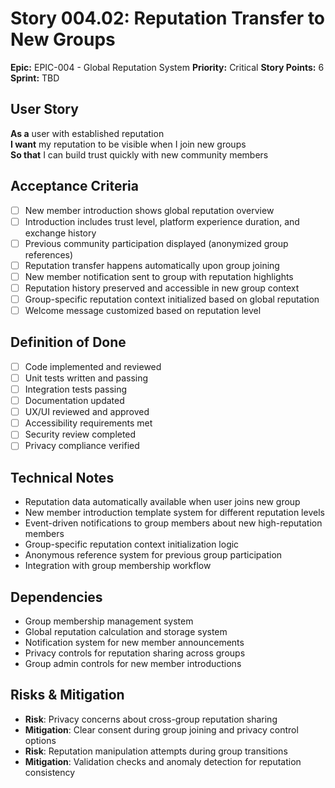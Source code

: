 # Story 004.02: Reputation Transfer to New Groups

**Epic:** EPIC-004 - Global Reputation System
**Priority:** Critical
**Story Points:** 6
**Sprint:** TBD

## User Story
**As a** user with established reputation  
**I want** my reputation to be visible when I join new groups  
**So that** I can build trust quickly with new community members  

## Acceptance Criteria
- [ ] New member introduction shows global reputation overview
- [ ] Introduction includes trust level, platform experience duration, and exchange history
- [ ] Previous community participation displayed (anonymized group references)
- [ ] Reputation transfer happens automatically upon group joining
- [ ] New member notification sent to group with reputation highlights
- [ ] Reputation history preserved and accessible in new group context
- [ ] Group-specific reputation context initialized based on global reputation
- [ ] Welcome message customized based on reputation level

## Definition of Done
- [ ] Code implemented and reviewed
- [ ] Unit tests written and passing
- [ ] Integration tests passing
- [ ] Documentation updated
- [ ] UX/UI reviewed and approved
- [ ] Accessibility requirements met
- [ ] Security review completed
- [ ] Privacy compliance verified

## Technical Notes
- Reputation data automatically available when user joins new group
- New member introduction template system for different reputation levels
- Event-driven notifications to group members about new high-reputation members
- Group-specific reputation context initialization logic
- Anonymous reference system for previous group participation
- Integration with group membership workflow

## Dependencies
- Group membership management system
- Global reputation calculation and storage system
- Notification system for new member announcements
- Privacy controls for reputation sharing across groups
- Group admin controls for new member introductions

## Risks & Mitigation
- **Risk**: Privacy concerns about cross-group reputation sharing
- **Mitigation**: Clear consent during group joining and privacy control options
- **Risk**: Reputation manipulation attempts during group transitions
- **Mitigation**: Validation checks and anomaly detection for reputation consistency